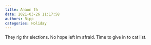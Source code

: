 ```yaml
---
title: Anaon fh
date: 2021-03-26 11:17:58
authors: Ripp
categories: Holiday
---
```


 They rig thr elections. No hope left Im afraid. Time to give in to cat list.